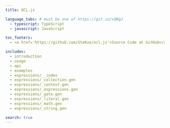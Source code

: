 ```yaml
---
title: OCL.js

language_tabs: # must be one of https://git.io/vQNgJ
  - typescript: TypeScript
  - javascript: JavaScript

toc_footers:
  - <a href='https://github.com/SteKoe/ocl.js'>Source Code at GitHub</a>

includes:
  - introduction
  - usage
  - api
  - examples
  - expressions/__index
  - expressions/_collection.gen
  - expressions/_context.gen
  - expressions/_expressions.gen
  - expressions/_gate.gen
  - expressions/_literal.gen
  - expressions/_math.gen
  - expressions/_string.gen

search: true
---
```

